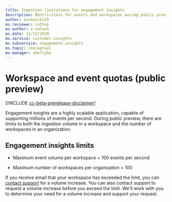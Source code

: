 ```yaml
---
title: Ingestion limitations for engagement insights
description: Restrictions for events and workspaces during public preview 
author: pickwick129
ms.reviewer: ruthai
ms.author: v-salash
ms.date: 11/13/2020
ms.service: customer-insights
ms.subservice: engagement-insights 
ms.topic: conceptual
ms.manager: shellyha
---
```

# Workspace and event quotas (public preview)

[!INCLUDE [cc-beta-prerelease-disclaimer]( includes/cc-beta-prerelease-disclaimer.md)]

Engagement insights are a highly scalable application, capable of supporting millions of events per second. During public preview, there are limits to both the ingestion volume in a workspace and the number of workspaces in an organization.

## Engagement insights limits

- Maximum event volume per workspace  = 100 events per second

- Maximum number of workspaces per organization = 100

If you receive email that your workspace has exceeded the limit, you can [contact support](https://go.microsoft.com/fwlink/?linkid=2145734) for a volume increase. You can also contact support to request a  volume increase before you exceed  the limit. We'll work with you to determine your need for a volume increase and support your request.
